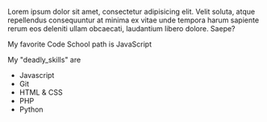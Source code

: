 Lorem ipsum dolor sit amet, consectetur adipisicing elit. Velit soluta, atque repellendus consequuntur at minima ex vitae unde tempora harum sapiente rerum eos deleniti ullam obcaecati, laudantium libero dolore. Saepe?

My favorite Code School path is JavaScript

My "deadly_skills" are

* Javascript
* Git
* HTML & CSS
* PHP
* Python